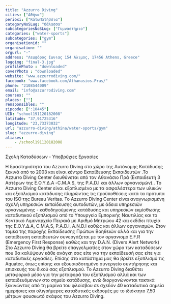 ```yaml
---
title: "Azzurro Diving"
cities: ["Αθήνα"]
perioxi: ["ΚάτωΠατήσσια"]
categoryNoSLug: "Θάλασσα"
subcategoriesNoSLug: ["Γυμναστήριο"]
categories: ["water-sports"]
subcategories: ["gym"]
organisationid: ""
organisation: ""
orgurl: "-"
address: "Λεωφόρος Ιωνιας 154 Αλιμος, 17456 Athens, Greece"
logoimg: "final-3.jpg"
profilePhoto : "downloaded"
coverPhoto : "downloaded"
website: "www.azzurrodiving.com/"
facebook: "www.facebook.com/Athanasios.Pras/"
phone: "2108544009"
email: "info@azzurrodiving.com"
courses: ""
places: [""]
rensponsibles: ""
zipcode: [":10445"]
UID: "school191120182008"
latitude: "37,91725316"
longitude: "23,73373032"
url: "azzurro-diving/athina/water-sports/gym"
slug: "azzurro-diving"
aliases:
    - /school191120182008
---
```



Σχολή Καταδύσεων - Υποβρύχιες Εργασίες

Η δραστηριότητα του Azzurro Diving στο χώρο της Αυτόνομης Κατάδυσης ξεκινά από το 2003 και είναι κέντρο Εκπαίδευσης Εκπαιδευτών .Το Azzurro Diving Center διευθύνεται από τον Αθανάσιο Πρά (Εκπαιδευτή 3 Αστέρων της Ε.Ο.Υ.Δ.Α -C.M.A.S, της P.A.D.I και άλλων οργανισμών).. Το Azzurro Diving Center είναι εξοπλισμένο με τα ασφαλέστερα των υλικών και εξοπλισμού κατάδυσης πληρώντας τις προϋποθέσεις κατά τα πρότυπα του ISO της Bureau Veritas. Το Azzurro Diving Center είναι αναγνωρισμένη σχολή υπηρεσιών εκπαίδευσης αυτοδυτών, με άδεια υπηρεσιών οργανωμένης - καθοδηγούμενης κατάδυσης και υπηρεσιών εκμίσθωσης καταδυτικού εξοπλισμού από το Υπουργείο Εμπορικής Ναυτιλίας και το Κεντρικό Λιμεναρχείο Πειραιά με Αριθμό Μητρώου 42 και εκδίδει πτυχία της Ε.Ο.Υ.Δ.Α, C.M.A.S, P.A.D.I, A.N.D.I καθώς και άλλων οργανισμών. Στον τομέα της παροχής Εκπαίδευσης Πρώτων Βοηθειών αλλά και για την εκπαίδευση εκπαιδευτών συνεργάζεται με τον οργανισμό E.F.R (Emergency First Response) καθώς και την D.A.N. (Divers Alert Network) Στο Azzurro Diving θα βρείτε επαγγελματίες στον χώρο των καταδύσεων που θα καλύψουν κάθε ανάγκη σας είτε για την εκπαίδευσή σας είτε για καταδυτικές εργασίες. Επίσης στο κατάστημα μας θα βρείτε εξοπλισμό τις Aquatec, όπως επίσης και εξουσιοδοτημένο συνεργείο συντήρησης και επισκευής του δικού σας εξοπλισμού. Το Azzurro Diving διαθέτει μεταφορικό μέσο για την μεταφορά του εξοπλισμού αλλά και των εκπαιδευόμενων στο σημείο κατάδυσης, ενώ διοργανώνονται τακτικά ξεκινώντας από τη μαρίνα του φλοίσβου σε σχεδόν 40 καταδυτικά σημεία ημερήσιες και ολιγοήμερες καταδυτικές εκδρομές με το ιδιόκτητο 7,50 μέτρων φουσκωτό σκάφος του Azzurro Diving.